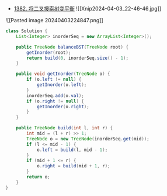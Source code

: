 - [1382. 将二叉搜索树变平衡](https://leetcode.cn/problems/balance-a-binary-search-tree/)
![[Xnip2024-04-03_22-46-46.jpg]]

![[Pasted image 20240403224847.png]]

```java
class Solution {
    List<Integer> inorderSeq = new ArrayList<Integer>();

    public TreeNode balanceBST(TreeNode root) {
        getInorder(root);
        return build(0, inorderSeq.size() - 1);
    }

    public void getInorder(TreeNode o) {
        if (o.left != null) {
            getInorder(o.left);
        }
        inorderSeq.add(o.val);
        if (o.right != null) {
            getInorder(o.right);
        }
    }

    public TreeNode build(int l, int r) {
        int mid = (l + r) >> 1;
        TreeNode o = new TreeNode(inorderSeq.get(mid));
        if (l <= mid - 1) {
            o.left = build(l, mid - 1);
        }
        if (mid + 1 <= r) {
            o.right = build(mid + 1, r);
        }
        return o;
    }
} 
```
